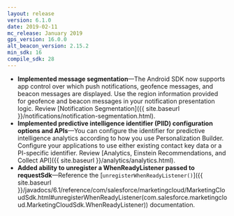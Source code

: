 ```yaml
---
layout: release
version: 6.1.0
date: 2019-02-11
mc_release: January 2019
gps_version: 16.0.0
alt_beacon_version: 2.15.2
min_sdk: 16
compile_sdk: 28
---
```

* **Implemented message segmentation**—The Android SDK now supports app control over which push notifications, geofence messages, and beacon messages are displayed. Use the region information provided for geofence and beacon messages in your notification presentation logic. Review [Notification Segmentation]({{ site.baseurl }}/notifications/notification-segmentation.html).
* **Implemented predictive intelligence identifier (PIID) configuration options and APIs**—You can configure the identifier for predictive intelligence analytics according to how you use Personalization Builder. Configure your applications to use either existing contact key data or a PI-specific identifier. Review [Analytics, Einstein Recommendations, and Collect API]({{ site.baseurl }}/analytics/analytics.html).
* **Added ability to unregister a WhenReadyListener passed to requestSdk**—Reference the [`unregisterWhenReadyListener()`]({{ site.baseurl }}/javadocs/6.1/reference/com/salesforce/marketingcloud/MarketingCloudSdk.html#unregisterWhenReadyListener(com.salesforce.marketingcloud.MarketingCloudSdk.WhenReadyListener)) documentation.
